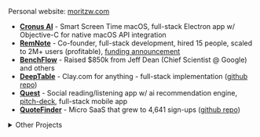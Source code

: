 
Personal website: [moritzw.com](https://moritzw.com)

- [**Cronus AI**](https://cronushq.com/) - Smart Screen Time macOS, full-stack Electron app w/ Objective-C for native macOS API integration
- [**RemNote**](http://remnote.com) - Co-founder, full-stack development, hired 15 people, scaled to 2M+ users (profitable), [funding announcement](https://www.generalcatalyst.com/stories/why-general-catalyst-invested-in-remnote)
- [**BenchFlow**](http://benchflow.ai/) - Raised $850k from Jeff Dean (Chief Scientist @ Google) and others
- [**DeepTable**](https://deeptable.app/) - Clay.com for anything - full-stack implementation ([github repo](https://github.com/moritzWa/deeptable))
- [**Quest**](https://www.getquest.co/) - Social reading/listening app w/ ai recommendation engine, [pitch-deck](https://pitch.com/v/quest-rci4ih), full-stack mobile app
- [**QuoteFinder**](https://quotefinder.co/) - Micro SaaS that grew to 4,641 sign-ups ([github repo](https://github.com/moritzWa/ai-quote-finder))

<details>
  
<summary>Other Projects</summary>
  
2025
- [**Pandora AI**](https://www.pandoraexperts.com/) - Autonomous expert network for better PE/M&A dd, 1-week sprint
- [**Sage Care**](https://sagecoaches.com) - AI health coaching platform research and customer discovery
- **YouOnASticker.com** - Custom sticker creation micro SaaS (incl. fb ads optimization)
- **GitHub Graph Scraper** - Developer recruitment tool ([repo](https://github.com/moritzWa/github-scraper-scripts))

2024
- [**Procio**](https://www.procio.ai/) - Autonomous procurement for critical industries (customer discovery incl. w [Navy supplier](https://advancedacousticconcepts.com))
- [**Sendit**](https://www.senditai.co/) - Uncouple engineering and marketing, several customer discovery calls
- [**ChurnShield**](https://pitch.com/v/churnshield-babtj8) - AI customer churn solution (hackathon project)
- [**Age Motivation**](https://chromewebstore.google.com/detail/febbcejjonlekadhjeldcljckdibjobk) - New Tab Chrome Extension with 286 users
- [**RunPod**](https://runpod.io) - Technical writing: [Introduction to vLLM and PagedAttention](https://www.runpod.io/blog/introduction-to-vllm-and-pagedattention)
- [**Trellis**](https://runtrellis.com) - Technical SEO writing and built pgvector integration [demo](https://github.com/moritzWa/trellis-pgvector-demo)

</details>
